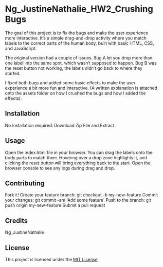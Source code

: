# Ng_JustineNathalie_HW2_CrushingBugs
The goal of this project is to fix the bugs and make the user experience more interactive. It’s a simple drag-and-drop activity where you match labels to the correct parts of the human body, built with basic HTML, CSS, and JavaScript.

The original version had a couple of issues. Bug A let you drop more than one label into the same spot, which wasn’t supposed to happen. Bug B was the reset button not working, the labels didn’t go back to where they started.

I fixed both bugs and added some basic effects to make the user experience a bit more fun and interactive.  (A written explanation is attached onto the assets folder on how I crushed the bugs and how I added the effects).

## Installation
No Installation required. 
Download Zip File and Extract

## Usage
Open the index.html file in your browser.
You can drag the labels onto the body parts to match them.
Hovering over a drop zone highlights it, and clicking the reset button will bring everything back to the start.
Open the browser console to see any logs during drag and drop.

## Contributing
Fork it! Create your feature branch: git checkout -b my-new-feature Commit your changes: git commit -am 'Add some feature' Push to the branch: git push origin my-new-feature Submit a pull request

## Credits
Ng_JustineNathalie

## License
This project is licensed under the [MIT License](LICENSE)
